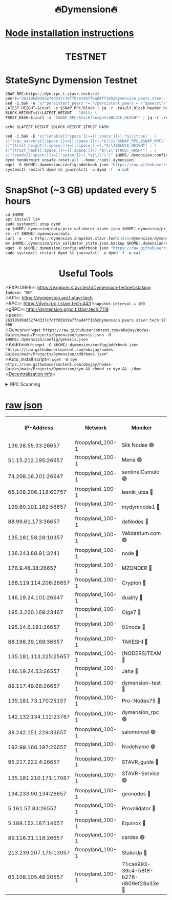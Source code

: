 <h1 align="center"> 🔥Dymension🔥</h1>

[Node installation instructions](https://github.com/obajay/nodes-Guides/tree/main/Projects/Dymension)
=

<h1 align="center"> TESTNET</h1>

# StateSync Dymension Testnet
```python
SNAP_RPC=https://dym.rpc.t.stavr.tech:443
peers="263195d9dd5274d337c7dff03019a7fbad4ff165@dymension.peers.stavr.tech:17086"
sed -i.bak -e "s/^persistent_peers *=.*/persistent_peers = \"$peers\"/" $HOME/.dymension/config/config.toml
LATEST_HEIGHT=$(curl -s $SNAP_RPC/block | jq -r .result.block.header.height); \
BLOCK_HEIGHT=$((LATEST_HEIGHT - 100)); \
TRUST_HASH=$(curl -s "$SNAP_RPC/block?height=$BLOCK_HEIGHT" | jq -r .result.block_id.hash)

echo $LATEST_HEIGHT $BLOCK_HEIGHT $TRUST_HASH

sed -i.bak -E "s|^(enable[[:space:]]+=[[:space:]]+).*$|\1true| ; \
s|^(rpc_servers[[:space:]]+=[[:space:]]+).*$|\1\"$SNAP_RPC,$SNAP_RPC\"| ; \
s|^(trust_height[[:space:]]+=[[:space:]]+).*$|\1$BLOCK_HEIGHT| ; \
s|^(trust_hash[[:space:]]+=[[:space:]]+).*$|\1\"$TRUST_HASH\"| ; \
s|^(seeds[[:space:]]+=[[:space:]]+).*$|\1\"\"|" $HOME/.dymension/config/config.toml
dymd tendermint unsafe-reset-all --home /root/.dymension
wget -O $HOME/.dymension/config/addrbook.json "https://raw.githubusercontent.com/obajay/nodes-Guides/main/Projects/Dymension/addrbook.json"
systemctl restart dymd && journalctl -u dymd -f -o cat

```
# SnapShot (~3 GB) updated every 5 hours
```python
cd $HOME
apt install lz4
sudo systemctl stop dymd
cp $HOME/.dymension/data/priv_validator_state.json $HOME/.dymension/priv_validator_state.json.backup
rm -rf $HOME/.dymension/data
curl -o - -L http://dymension.snapshot.stavr.tech:1019/dymension/dymension-snap.tar.lz4 | lz4 -c -d - | tar -x -C $HOME/.dymension --strip-components 2
mv $HOME/.dymension/priv_validator_state.json.backup $HOME/.dymension/data/priv_validator_state.json
wget -O $HOME/.dymension/config/addrbook.json "https://raw.githubusercontent.com/obajay/nodes-Guides/main/Projects/Dymension/addrbook.json"
sudo systemctl restart dymd && journalctl -u dymd -f -o cat
```

 <h1 align="center"> Useful Tools</h1>

🔥EXPLORER🔥:     https://explorer.stavr.tech/Dymension-testnet/staking        `Indexer "ON"` \
🔥API🔥:          https://dymension.api.t.stavr.tech \
🔥RPC🔥:          https://dym.rpc.t.stavr.tech:443                  `Snapshot-interval = 100` \
🔥gRPC🔥:         http://dymension.grpc.t.stavr.tech:7119 \
🔥peer🔥:         `263195d9dd5274d337c7dff03019a7fbad4ff165@dymension.peers.stavr.tech:17086` \
🔥Genesis🔥:     ```wget https://raw.githubusercontent.com/obajay/nodes-Guides/main/Projects/Dymension/genesis.json -O $HOME/.dymension/config/genesis.json``` \
🔥Addrbook🔥:    ```wget -O $HOME/.dymension/config/addrbook.json "https://raw.githubusercontent.com/obajay/nodes-Guides/main/Projects/Dymension/addrbook.json"``` \
🔥Auto_install script🔥: ```wget -O dym https://raw.githubusercontent.com/obajay/nodes-Guides/main/Projects/Dymension/dym && chmod +x dym && ./dym``` \
🔥[Decentralization Info](https://github.com/obajay/StateSync-snapshots/tree/main/Projects/Dymension/Decentralization)🔥


<details>
<summary>RPC Scanning</summary>

<h2 align="center"> We scan nodes in real time every 4 hours. And we provide the final result of RPC endpoints.
We cannot influence the operation of these nodes in any way. </h2>


```python
If Voting Power is higher than 0 --> then the Node is a validator of the network and may be subject to attack and be a potential threat to the chain.
```
```python
We marked such validators with a red symbol
```

</details>

[raw json](https://rpc-check.dymt.stavr.tech/dymt/rpc-dymt-result.json)
=


<table><tr><th>IP-Address</th><th>Network</th><th>Moniker</th><th>Latest Block Height</th><th>Earliest Block Height</th><th>Catching Up</th><th>Tx Index</th><th>Voting Power</th><th>Scan Time</th></tr><tr><td>136.38.55.33:26657</td><td>froopyland_100-1</td><td>Silk Nodes 🟢</td><td>2069165</td><td>1</td><td>False</td><td>on</td><td>0</td><td>2024-01-10T23:30:44.739753744UTC</td></tr><tr><td>51.15.212.195:26657</td><td>froopyland_100-1</td><td>Meria 🟢</td><td>1651535</td><td>1238063</td><td>False</td><td>on</td><td>0</td><td>2024-01-10T23:29:40.348522815UTC</td></tr><tr><td>74.208.16.201:26647</td><td>froopyland_100-1</td><td>sentinelCumulo 🟢</td><td>2069154</td><td>1652923</td><td>False</td><td>on</td><td>0</td><td>2024-01-10T23:29:41.854290176UTC</td></tr><tr><td>65.108.206.118:60757</td><td>froopyland_100-1</td><td>lesnik_utsa 🔴</td><td>2069157</td><td>1652923</td><td>False</td><td>on</td><td>1</td><td>2024-01-10T23:29:55.907680028UTC</td></tr><tr><td>199.60.101.162:56657</td><td>froopyland_100-1</td><td>mydymnode1 🔴</td><td>2069157</td><td>1652923</td><td>False</td><td>off</td><td>303</td><td>2024-01-10T23:29:56.583807404UTC</td></tr><tr><td>88.99.61.173:36657</td><td>froopyland_100-1</td><td>deNodes 🔴</td><td>2069162</td><td>1652923</td><td>False</td><td>off</td><td>1</td><td>2024-01-10T23:30:24.571974462UTC</td></tr><tr><td>135.181.58.28:10357</td><td>froopyland_100-1</td><td>Validatrium.com 🟢</td><td>2069162</td><td>1652923</td><td>False</td><td>on</td><td>0</td><td>2024-01-10T23:30:24.953277951UTC</td></tr><tr><td>136.243.88.91:3241</td><td>froopyland_100-1</td><td>node 🔴</td><td>2069163</td><td>1652923</td><td>False</td><td>on</td><td>1</td><td>2024-01-10T23:30:30.116736720UTC</td></tr><tr><td>176.9.48.38:26657</td><td>froopyland_100-1</td><td>MZONDER 🔴</td><td>2069164</td><td>1652923</td><td>False</td><td>on</td><td>301</td><td>2024-01-10T23:30:38.612545744UTC</td></tr><tr><td>168.119.114.206:26657</td><td>froopyland_100-1</td><td>Crypton 🔴</td><td>2069166</td><td>1652923</td><td>False</td><td>off</td><td>1</td><td>2024-01-10T23:30:49.760389912UTC</td></tr><tr><td>146.19.24.101:26647</td><td>froopyland_100-1</td><td>duality 🔴</td><td>2069161</td><td>1655313</td><td>False</td><td>on</td><td>1</td><td>2024-01-10T23:30:17.071344195UTC</td></tr><tr><td>195.3.220.169:23467</td><td>froopyland_100-1</td><td>Olga7 🔴</td><td>2069164</td><td>1655313</td><td>False</td><td>on</td><td>1</td><td>2024-01-10T23:30:38.953837648UTC</td></tr><tr><td>195.14.6.191:26657</td><td>froopyland_100-1</td><td>01node 🔴</td><td>2069166</td><td>1655732</td><td>False</td><td>on</td><td>1</td><td>2024-01-10T23:30:49.505034008UTC</td></tr><tr><td>88.198.39.169:36657</td><td>froopyland_100-1</td><td>TAKESHI 🔴</td><td>2069155</td><td>1656584</td><td>False</td><td>on</td><td>1</td><td>2024-01-10T23:29:42.141681734UTC</td></tr><tr><td>135.181.113.225:25657</td><td>froopyland_100-1</td><td>[NODERS]TEAM 🔴</td><td>2069162</td><td>1656584</td><td>False</td><td>on</td><td>1</td><td>2024-01-10T23:30:25.352796109UTC</td></tr><tr><td>146.19.24.53:26557</td><td>froopyland_100-1</td><td>Jaha 🔴</td><td>2069163</td><td>1656584</td><td>False</td><td>off</td><td>1</td><td>2024-01-10T23:30:29.833806898UTC</td></tr><tr><td>89.117.49.68:26657</td><td>froopyland_100-1</td><td>dymension-test 🔴</td><td>2069166</td><td>1723012</td><td>False</td><td>on</td><td>1</td><td>2024-01-10T23:30:50.087449170UTC</td></tr><tr><td>135.181.73.170:25157</td><td>froopyland_100-1</td><td>Pro-Nodes75 🔴</td><td>2069156</td><td>1769156</td><td>False</td><td>on</td><td>1</td><td>2024-01-10T23:29:51.456250255UTC</td></tr><tr><td>142.132.134.112:23787</td><td>froopyland_100-1</td><td>dymension_rpc 🟢</td><td>2069160</td><td>1769160</td><td>False</td><td>on</td><td>0</td><td>2024-01-10T23:30:14.046648412UTC</td></tr><tr><td>38.242.151.229:33657</td><td>froopyland_100-1</td><td>salomonval 🟢</td><td>2069164</td><td>1773995</td><td>False</td><td>off</td><td>0</td><td>2024-01-10T23:30:39.326218916UTC</td></tr><tr><td>192.99.160.197:26657</td><td>froopyland_100-1</td><td>NodeName 🟢</td><td>1829304</td><td>1826584</td><td>False</td><td>on</td><td>0</td><td>2024-01-10T23:30:54.875722220UTC</td></tr><tr><td>95.217.222.4:26657</td><td>froopyland_100-1</td><td>STAVR_guide 🔴</td><td>2069164</td><td>1971362</td><td>False</td><td>off</td><td>1</td><td>2024-01-10T23:30:39.702884837UTC</td></tr><tr><td>135.181.210.171:17087</td><td>froopyland_100-1</td><td>STAVR-Service 🟢</td><td>2069155</td><td>2007663</td><td>False</td><td>on</td><td>0</td><td>2024-01-10T23:29:46.637803749UTC</td></tr><tr><td>194.233.90.134:26657</td><td>froopyland_100-1</td><td>geonodes 🔴</td><td>2069161</td><td>2015001</td><td>False</td><td>on</td><td>1</td><td>2024-01-10T23:30:18.105481270UTC</td></tr><tr><td>5.161.57.83:26557</td><td>froopyland_100-1</td><td>Provalidator 🔴</td><td>2069154</td><td>2016682</td><td>False</td><td>on</td><td>1</td><td>2024-01-10T23:29:41.053261599UTC</td></tr><tr><td>5.189.152.187:14657</td><td>froopyland_100-1</td><td>Equinox 🔴</td><td>2069157</td><td>2044181</td><td>False</td><td>on</td><td>1</td><td>2024-01-10T23:29:58.936619061UTC</td></tr><tr><td>89.116.31.118:26657</td><td>froopyland_100-1</td><td>cardex 🟢</td><td>2069159</td><td>2059995</td><td>False</td><td>on</td><td>0</td><td>2024-01-10T23:30:09.584782849UTC</td></tr><tr><td>213.239.207.175:13057</td><td>froopyland_100-1</td><td>StakeUp 🔴</td><td>2069167</td><td>2060558</td><td>False</td><td>off</td><td>1</td><td>2024-01-10T23:30:55.148932465UTC</td></tr><tr><td>65.108.105.48:20557</td><td>froopyland_100-1</td><td>71cae993-39c4-58f8-b276-d809ef28a33e 🔴</td><td>2069160</td><td>2062923</td><td>False</td><td>on</td><td>1</td><td>2024-01-10T23:30:14.466846151UTC</td></tr></table>
